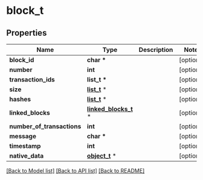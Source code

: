 # block_t

## Properties
Name | Type | Description | Notes
------------ | ------------- | ------------- | -------------
**block_id** | **char \*** |  | [optional] 
**number** | **int** |  | [optional] 
**transaction_ids** | **list_t \*** |  | [optional] 
**size** | [**list_t**](block_size.md) \* |  | [optional] 
**hashes** | [**list_t**](block_hash.md) \* |  | [optional] 
**linked_blocks** | [**linked_blocks_t**](linked_blocks.md) \* |  | [optional] 
**number_of_transactions** | **int** |  | [optional] 
**message** | **char \*** |  | [optional] 
**timestamp** | **int** |  | [optional] 
**native_data** | [**object_t**](.md) \* |  | [optional] 

[[Back to Model list]](../README.md#documentation-for-models) [[Back to API list]](../README.md#documentation-for-api-endpoints) [[Back to README]](../README.md)


